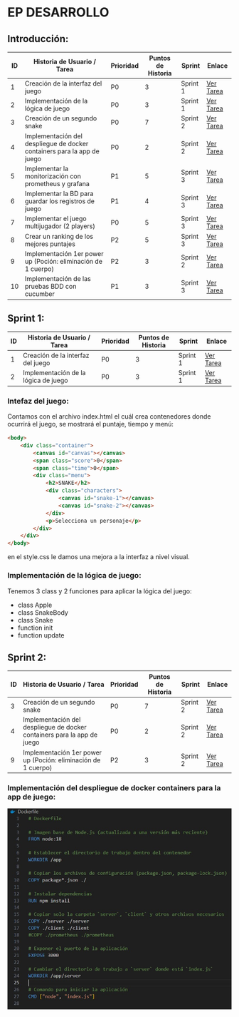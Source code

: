 # EP DESARROLLO

## Introducción:

| **ID** | **Historia de Usuario / Tarea**                                                                    | **Prioridad** | **Puntos de Historia** | **Sprint**   | **Enlace**                                             |
|--------|----------------------------------------------------------------------------------------------------|---------------|------------------------|--------------|-------------------------------------------------------|
| 1      | Creación de la interfaz del juego                                                                  | P0            | 3                      | Sprint 1     | [Ver Tarea](https://github.com/McBikan/EP-Desarrollo/issues/1) |
| 2      | Implementación de la lógica de juego                                                                | P0            | 3                      | Sprint 1     | [Ver Tarea](https://github.com/McBikan/EP-Desarrollo/issues/2) |
| 3      | Creación de un segundo snake                                                                         | P0            | 7                      | Sprint 2     | [Ver Tarea](https://github.com/McBikan/EP-Desarrollo/issues/3) |
| 4      | Implementación del despliegue de docker containers para la app de juego                             | P0            | 2                      | Sprint 2     | [Ver Tarea](https://github.com/McBikan/EP-Desarrollo/issues/4) |
| 5      | Implementar la monitorización con prometheus y grafana                                             | P1            | 5                      | Sprint 3     | [Ver Tarea](https://github.com/McBikan/EP-Desarrollo/issues/5) |
| 6      | Implementar la BD para guardar los registros de juego                                               | P1            | 4                      | Sprint 3     | [Ver Tarea](https://github.com/McBikan/EP-Desarrollo/issues/6) |
| 7      | Implementar el juego multijugador (2 players)                                                      | P0            | 5                      | Sprint 3     | [Ver Tarea](https://github.com/McBikan/EP-Desarrollo/issues/7) |
| 8      | Crear un ranking de los mejores puntajes                                                            | P2            | 5                      | Sprint 3     | [Ver Tarea](https://github.com/McBikan/EP-Desarrollo/issues/9) |
| 9      | Implementación 1er power up (Poción: eliminación de 1 cuerpo)                                       | P2            | 3                      | Sprint 2     | [Ver Tarea](https://github.com/McBikan/EP-Desarrollo/issues/10) |
| 10     | Implementación de las pruebas BDD con cucumber                                                      | P1            | 3                      | Sprint 3     | [Ver Tarea](https://github.com/McBikan/EP-Desarrollo/issues/11) |


## Sprint 1:

| **ID** | **Historia de Usuario / Tarea**                                                                    | **Prioridad** | **Puntos de Historia** | **Sprint**   | **Enlace**                                             |
|--------|----------------------------------------------------------------------------------------------------|---------------|------------------------|--------------|-------------------------------------------------------|
| 1      | Creación de la interfaz del juego                                                                  | P0            | 3                      | Sprint 1     | [Ver Tarea](https://github.com/McBikan/EP-Desarrollo/issues/1) |
| 2      | Implementación de la lógica de juego                                                                | P0            | 3                      | Sprint 1     | [Ver Tarea](https://github.com/McBikan/EP-Desarrollo/issues/2) |


### Intefaz del juego:
Contamos con el archivo index.html el cuál crea contenedores donde ocurrirá el juego, se mostrará el puntaje, tiempo y menú:
```html
<body>
    <div class="container">
        <canvas id="canvas"></canvas>
        <span class="score">0</span>
        <span class="time">0</span>
        <div class="menu">
            <h2>SNAKE</h2>
            <div class="characters">
                <canvas id="snake-1"></canvas>
                <canvas id="snake-2"></canvas>
            </div>
            <p>Selecciona un personaje</p>
        </div>
    </div>
</body>
```
en el style.css le damos una mejora a la interfaz a nivel visual.

### Implementación de la lógica de juego:
Tenemos 3 class y 2 funciones para aplicar la lógica del juego:
- class Apple
- class SnakeBody
- class Snake
- function init
- function update


## Sprint 2:

| **ID** | **Historia de Usuario / Tarea**                                                                    | **Prioridad** | **Puntos de Historia** | **Sprint**   | **Enlace**                                             |
|--------|----------------------------------------------------------------------------------------------------|---------------|------------------------|--------------|-------------------------------------------------------|
| 3      | Creación de un segundo snake                                                                         | P0            | 7                      | Sprint 2     | [Ver Tarea](https://github.com/McBikan/EP-Desarrollo/issues/3) |
| 4      | Implementación del despliegue de docker containers para la app de juego                             | P0            | 2                      | Sprint 2     | [Ver Tarea](https://github.com/McBikan/EP-Desarrollo/issues/4) |
| 9      | Implementación 1er power up (Poción: eliminación de 1 cuerpo)                                       | P2            | 3                      | Sprint 2     | [Ver Tarea](https://github.com/McBikan/EP-Desarrollo/issues/10) |

### Implementación del despliegue de docker containers para la app de juego:
![Texto alternativo](imagenes/docker/imagen1.jpg)




